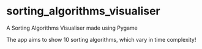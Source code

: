 # sorting_algorithms_visualiser
A Sorting Algorithms Visualiser made using Pygame

The app aims to show 10 sorting algorithms, which vary in time complexity!
